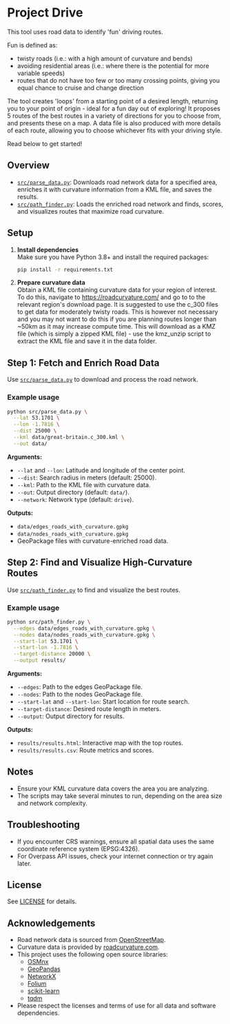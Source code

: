 # Project Drive

This tool uses road data to identify 'fun' driving routes.

Fun is defined as:
- twisty roads (i.e.: with a high amount of curvature and bends)
- avoiding residential areas (i.e.: where there is the potential for more variable speeds)
- routes that do not have too few or too many crossing points, giving you equal chance to cruise and change direction

The tool creates 'loops' from a starting point of a desired length, returning you to your point of origin - ideal for a fun day out of exploring! It proposes 5 routes of the best routes in a variety of directions for you to choose from, and presents these on a map. A data file is also produced with more details of each route, allowing you to choose whichever fits with your driving style.

Read below to get started!

## Overview

- [`src/parse_data.py`](src/parse_data.py): Downloads road network data for a specified area, enriches it with curvature information from a KML file, and saves the results.
- [`src/path_finder.py`](src/path_finder.py): Loads the enriched road network and finds, scores, and visualizes routes that maximize road curvature.

## Setup

1. **Install dependencies**  
   Make sure you have Python 3.8+ and install the required packages:
   ```sh
   pip install -r requirements.txt
   ```

2. **Prepare curvature data**  
   Obtain a KML file containing curvature data for your region of interest. To do this, navigate to https://roadcurvature.com/ and go to to the relevant region's download page. It is suggested to use the c_300 files to get data for moderately twisty roads. This is however not necessary and you may not want to do this if you are planning routes longer than ~50km as it may increase compute time.
   This will download as a KMZ file (which is simply a zipped KML file) - use the kmz_unzip script to extract the KML file and save it in the data folder.

## Step 1: Fetch and Enrich Road Data

Use [`src/parse_data.py`](src/parse_data.py) to download and process the road network.

### Example usage

```sh
python src/parse_data.py \
  --lat 53.1701 \
  --lon -1.7816 \
  --dist 25000 \
  --kml data/great-britain.c_300.kml \
  --out data/
```

**Arguments:**
- `--lat` and `--lon`: Latitude and longitude of the center point.
- `--dist`: Search radius in meters (default: 25000).
- `--kml`: Path to the KML file with curvature data.
- `--out`: Output directory (default: `data/`).
- `--network`: Network type (default: `drive`).

**Outputs:**
- `data/edges_roads_with_curvature.gpkg`
- `data/nodes_roads_with_curvature.gpkg`
- GeoPackage files with curvature-enriched road data.

## Step 2: Find and Visualize High-Curvature Routes

Use [`src/path_finder.py`](src/path_finder.py) to find and visualize the best routes.

### Example usage

```sh
python src/path_finder.py \
  --edges data/edges_roads_with_curvature.gpkg \
  --nodes data/nodes_roads_with_curvature.gpkg \
  --start-lat 53.1701 \
  --start-lon -1.7816 \
  --target-distance 20000 \
  --output results/
```

**Arguments:**
- `--edges`: Path to the edges GeoPackage file.
- `--nodes`: Path to the nodes GeoPackage file.
- `--start-lat` and `--start-lon`: Start location for route search.
- `--target-distance`: Desired route length in meters.
- `--output`: Output directory for results.

**Outputs:**
- `results/results.html`: Interactive map with the top routes.
- `results/results.csv`: Route metrics and scores.

## Notes

- Ensure your KML curvature data covers the area you are analyzing.
- The scripts may take several minutes to run, depending on the area size and network complexity.

## Troubleshooting

- If you encounter CRS warnings, ensure all spatial data uses the same coordinate reference system (EPSG:4326).
- For Overpass API issues, check your internet connection or try again later.

## License

See [LICENSE](LICENSE) for details.

## Acknowledgements

- Road network data is sourced from [OpenStreetMap](https://www.openstreetmap.org/).
- Curvature data is provided by [roadcurvature.com](https://roadcurvature.com/).
- This project uses the following open source libraries:
  - [OSMnx](https://github.com/gboeing/osmnx)
  - [GeoPandas](https://geopandas.org/)
  - [NetworkX](https://networkx.org/)
  - [Folium](https://python-visualization.github.io/folium/)
  - [scikit-learn](https://scikit-learn.org/)
  - [tqdm](https://tqdm.github.io/)
- Please respect the licenses and terms of use for all data and software dependencies.